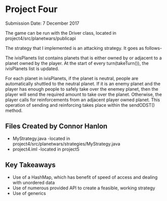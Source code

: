 # Project Four

Submission Date: 7 December 2017

The game can be run with the Driver class, located in project4/src/planetwars/publicapi

The strategy that I implemented is an attacking strategy. It goes as follows-

The ivisPlanets list contains planets that is either owned by or adjacent to a planet owned by
the player. At the start of every turn(takeTurn()), the ivisPlanets list is updated.

For each planet in ivisPlanets, if the planet is neutral, people are automatically shuttled to 
the neutral planet. If it is an enemy planet and the player has enough people to safely take over 
the enemey planet, then the player will send the required amount to take over the planet.
Otherwise, the player calls for reinforcements from an adjacent player owned planet. This operation
of sending and reinforcing takes place within the sendODST() method. 


## Files Created by Connor Hanlon
  * MyStrategy.java
  -located in project4/src/planetwars/strategies/MyStrategy.java
  * project4.iml
  -located in project5
  
## Key Takeaways
  * Use of a HashMap, which has benefit of speed of access and 
  dealing with unordered data
  * Use of numerous provided API to create a feasible, working
  strategy
  * Use of generics
